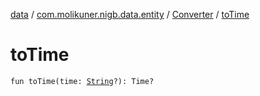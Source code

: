 [data](../../index.md) / [com.molikuner.nigb.data.entity](../index.md) / [Converter](index.md) / [toTime](./to-time.md)

# toTime

`fun toTime(time: `[`String`](https://kotlinlang.org/api/latest/jvm/stdlib/kotlin/-string/index.html)`?): Time?`
